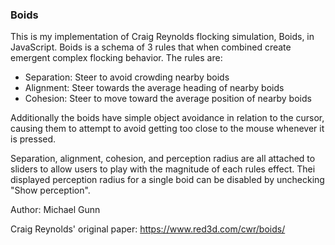 ### Boids
This is my implementation of Craig Reynolds flocking simulation, Boids, in JavaScript.
Boids is a schema of 3 rules that when combined create emergent complex flocking behavior. The rules are:

- Separation: Steer to avoid crowding nearby boids
- Alignment: Steer towards the average heading of nearby boids
- Cohesion: Steer to move toward the average position of nearby boids

Additionally the boids have simple object avoidance in relation to the cursor, causing them to attempt to avoid getting too close to the mouse whenever it is pressed. 

Separation, alignment, cohesion, and perception radius are all attached to sliders to allow users to play with the magnitude of each rules effect. Thei displayed  perception radius for a single boid can be disabled by unchecking "Show perception".  

Author: Michael Gunn

Craig Reynolds' original paper:
https://www.red3d.com/cwr/boids/
